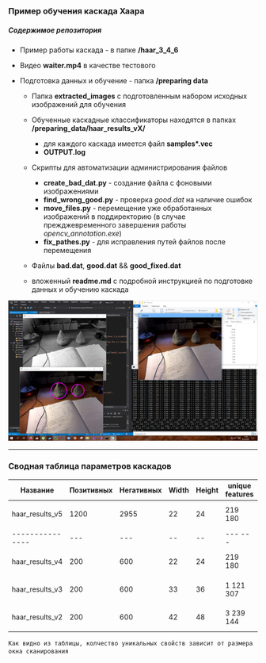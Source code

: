 ### Пример обучения каскада Хаара

##### Содержимое репозитория

- Пример работы каскада - в папке **/haar_3_4_6**

- Видео **waiter.mp4** в качестве тестового

- Подготовка данных и обучение - папка **/preparing data**

    - Папка **extracted_images** с подготовленным набором исходных изображений для обучения
	- Обученные каскадные классификаторы находятся в папках **/preparing_data/haar_results_vХ/**
	    + для каждого каскада имеется файл **samples\*.vec**
	    + **OUTPUT.log**
	- Скрипты для автоматизации администрирования файлов
	    + **create_bad_dat.py** - создание файла с фоновыми изображениями
	    + **find_wrong_good.py** - проверка *good.dat* на наличие ошибок
	    + **move_files.py** - перемещение уже обработанных изображений в поддиректорию 
	    (в случае прежджевременного завершения работы *opencv_annotation.exe*)
	    + **fix_pathes.py** - для исправления путей файлов после перемещения
	     
	- Файлы **bad.dat**, **good.dat** && **good_fixed.dat**
	- вложенный **readme.md** с подробной инструкцией по подготовке данных и обучению каскада
	

	
![](./first_success.png)

***

### Сводная таблица параметров каскадов

Название |      Позитивных |      Негативных |      Width |         Height   | unique features | Time |
--------------- | ------------- | ------------- | ------------- | ------------- | ------------- | -----------
haar_results_v5 |   1200    |      2955      |      22       |      24       |    219 180    |  1h 4m 31s
--------------- |   ---     |       ---      |      --       |      --       |    --- ---    |  -- -- --
haar_results_v4 |   200     |       600      |      22       |      24       |      219 180  |  0h 2m 2s
haar_results_v3 |   200     |       600      |      33       |      36       |    1 121 307  |  1h 22m 21s
haar_results_v2 |   200     |       600      |      42       |      48       |    3 239 144  |  1h 50m 52s

    Как видно из таблицы, колчество уникальных свойств зависит от размера окна сканирования